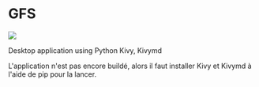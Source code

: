 # GFS

<img src="https://github.com/FoyerSociety/GFS/blob/images/cap.png">

Desktop application using Python Kivy, Kivymd

L'application n'est pas encore buildé, alors il faut installer Kivy et Kivymd à l'aide de pip pour la lancer.
